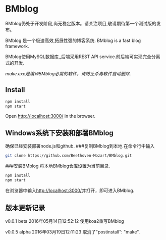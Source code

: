 # BMblog

BMblog仍处于开发阶段,尚无稳定版本。请关注项目,敬请期待第一个测试版的发布。

BMblog 是一个极速高效,拓展性强的博客系统.
BMblog is a fast blog framework.

BMblog使用MySQL数据库,,后端采用REST API service.前后端可实现完全分离式的开发.

_make.exe是编译BMblog必需的软件，请防止杀毒软件自动删除._

## Install
```bash
npm install
npm start
```



Open [http://localhost:3000/](http://localhost:3000/) in the browser.

## Windows系统下安装和部署BMblog
确保已经安装部署node.js和github.
###复制BMblog到本地
在命令行中输入
```bash
git clone https://github.com/Beethoven-Mozart/BMblog.git
```
###安装BMblog
将本地BMblog仓库设置为当前目录.
```bash
npm install
npm start
```

在浏览器中输入[http://localhost:3000/](http://localhost:3000/)并打开，即可进入BMblog.

## 版本更新记录
v0.0.1 beta 2016年05月14日12:52:12
使用koa2重写BMblog

v0.0.5 alpha 2016年03月19日12:11:23
取消了"postinstall": "make".